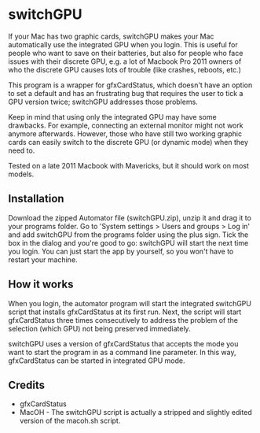 # switchGPU

If your Mac has two graphic cards, switchGPU makes your Mac automatically use the integrated GPU when you login. This is useful for people who want to save on their batteries, but also for people who face issues with their discrete GPU, e.g. a lot of Macbook Pro 2011 owners of who the discrete GPU causes lots of trouble (like crashes, reboots, etc.)

This program is a wrapper for gfxCardStatus, which doesn't have an option to set a default and has an frustrating bug that requires the user to tick a GPU version twice; switchGPU addresses those problems.

Keep in mind that using only the integrated GPU may have some drawbacks. For example, connecting an external monitor might not work anymore afterwards. However, those who have still two working graphic cards can easily switch to the discrete GPU (or dynamic mode) when they need to.

Tested on a late 2011 Macbook with Mavericks, but it should work on most models.

## Installation

Download the zipped Automator file (switchGPU.zip), unzip it and drag it to your programs folder. Go to 'System settings > Users and groups > Log in' and add switchGPU from the programs folder using the plus sign. Tick the box in the dialog and you're good to go: switchGPU will start the next time you login. You can just start the app by yourself, so you won't have to restart your machine.

## How it works

When you login, the automator program will start the integrated switchGPU script that installs gfxCardStatus at its first run. Next, the script will start gfxCardStatus three times consecutively to address the problem of the selection (which GPU) not being preserved immediately.

switchGPU uses a version of gfxCardStatus that accepts the mode you want to start the program in as a command line parameter. In this way, gfxCardStatus can be started in integrated GPU mode.

## Credits

- gfxCardStatus
- MacOH - The switchGPU script is actually a stripped and slightly edited version of the macoh.sh script.
